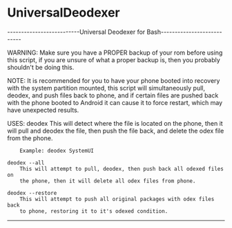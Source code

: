 UniversalDeodexer
=================

--------------------------Universal Deodexer for Bash---------------------------

WARNING:
	Make sure you have a PROPER backup of your rom before using this script,
	if you are unsure of what a proper backup is, then you probably shouldn't
	be doing this.

NOTE:
	It is recommended for you to have your phone booted into recovery with the
	system partition mounted, this script will simultaneously pull, deodex,
	and push files back to phone, and if certain files are pushed back with
	the phone booted to Android it can cause it to force restart, which may
	have unexpected results.

USES:
	deodex <filename-without-extension>
		This will detect where the file is located on the phone, then it will
		pull and deodex the file, then push the file back, and delete the
		odex file from the phone.

		Example: deodex SystemUI

	deodex --all
		This will attempt to pull, deodex, then push back all odexed files on
		the phone, then it will delete all odex files from phone.

	deodex --restore
		This will attempt to push all original packages with odex files back
		to phone, restoring it to it's odexed condition.

--------------------------------------------------------------------------------
